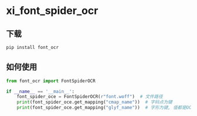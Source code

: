 # xi_font_spider_ocr

## 下载

```bash
pip install font_ocr
```

## 如何使用

```python
from font_ocr import FontSpiderOCR

if __name__ == '__main__':
    font_spider_oce = FontSpiderOCR(r"font.woff")  # 文件路径
    print(font_spider_oce.get_mapping("cmap_name"))  # 字码点为键
    print(font_spider_oce.get_mapping("glyf_name"))  # 字形为键, 值都是OCR识别后的数据
```